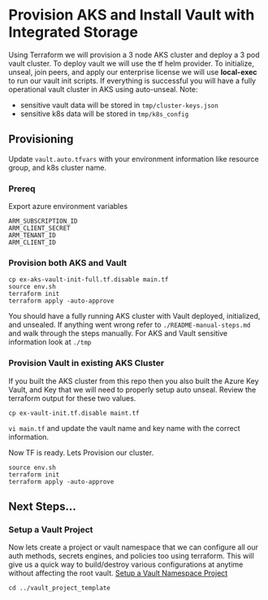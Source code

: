 # Provision AKS and Install Vault with Integrated Storage
Using Terraform we will provision a 3 node AKS cluster and deploy a 3 pod vault cluster.  To deploy vault we will use the tf helm provider.  To initialize, unseal, join peers, and apply our enterprise license we will use **local-exec** to run our vault init scripts.  If everything is successful you will have a fully operational vault cluster in AKS using auto-unseal.
Note: 
* sensitive vault data will be stored in `tmp/cluster-keys.json`
* sensitive k8s data will be stored in `tmp/k8s_config`

## Provisioning
Update `vault.auto.tfvars` with your environment information like resource group, and k8s cluster name.

### Prereq
Export azure environment variables
```
ARM_SUBSCRIPTION_ID
ARM_CLIENT_SECRET
ARM_TENANT_ID
ARM_CLIENT_ID
```

### Provision both AKS and Vault
```
cp ex-aks-vault-init-full.tf.disable main.tf
source env.sh
terraform init
terraform apply -auto-approve
```
You should have a fully running AKS cluster with Vault deployed, initialized, and unsealed.  If anything went wrong refer to `./README-manual-steps.md` and walk through the steps manually.   For AKS and Vault sensitive information look at `./tmp`

### Provision Vault in existing AKS Cluster
If you built the AKS cluster from this repo then you also built the Azure Key Vault, and Key that we will need to properly setup auto unseal.  Review the terraform output for these two values.
```
cp ex-vault-init.tf.disable maint.tf
```
`vi main.tf` and update the vault name and key name with the correct information.

Now TF is ready.  Lets Provision our cluster.
```
source env.sh
terraform init
terraform apply -auto-approve
```

## Next Steps...
### Setup a Vault Project
Now lets create a project or vault namespace that we can configure all our auth methods, secrets engines, and policies too using terraform.  This will give us a quick way to build/destroy various configurations at anytime without affecting the root vault.
[Setup a Vault Namespace Project](./tree/master/vault-project-template "Setup a Vault Namespace Project")

```
cd ../vault_project_template
```